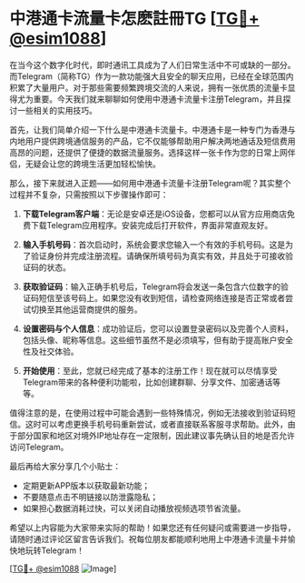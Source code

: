 # 中港通卡流量卡怎麽註冊TG [[TG💪+ @esim1088](https://t.me/s/esim1088)]

在当今这个数字化时代，即时通讯工具成为了人们日常生活中不可或缺的一部分。而Telegram（简称TG）作为一款功能强大且安全的聊天应用，已经在全球范围内积累了大量用户。对于那些需要频繁跨境交流的人来说，拥有一张优质的流量卡显得尤为重要。今天我们就来聊聊如何使用中港通卡流量卡注册Telegram，并且探讨一些相关的实用技巧。

首先，让我们简单介绍一下什么是中港通卡流量卡。中港通卡是一种专门为香港与内地用户提供跨境通信服务的产品，它不仅能够帮助用户解决两地通话及短信费用高昂的问题，还提供了便捷的数据流量服务。选择这样一张卡作为您的日常上网伴侣，无疑会让您的跨境生活更加轻松愉快。

那么，接下来就进入正题——如何用中港通卡流量卡注册Telegram呢？其实整个过程并不复杂，只需按照以下步骤操作即可：

1. **下载Telegram客户端**：无论是安卓还是iOS设备，您都可以从官方应用商店免费下载Telegram应用程序。安装完成后打开软件，界面非常直观友好。
   
2. **输入手机号码**：首次启动时，系统会要求您输入一个有效的手机号码。这是为了验证身份并完成注册流程。请确保所填号码为真实有效，并且处于可接收验证码的状态。

3. **获取验证码**：输入正确手机号后，Telegram将会发送一条包含六位数字的验证码短信至该号码上。如果您没有收到短信，请检查网络连接是否正常或者尝试切换至其他运营商提供的服务。

4. **设置密码与个人信息**：成功验证后，您可以设置登录密码以及完善个人资料，包括头像、昵称等信息。这些细节虽然不是必须填写，但有助于提高账户安全性及社交体验。

5. **开始使用**：至此，您就已经完成了基本的注册工作！现在就可以尽情享受Telegram带来的各种便利功能啦，比如创建群聊、分享文件、加密通话等等。

值得注意的是，在使用过程中可能会遇到一些特殊情况，例如无法接收到验证码短信。这时可以考虑更换手机号码重新尝试，或者直接联系客服寻求帮助。此外，由于部分国家和地区对境外IP地址存在一定限制，因此建议事先确认目的地是否允许访问Telegram。

最后再给大家分享几个小贴士：
- 定期更新APP版本以获取最新功能；
- 不要随意点击不明链接以防泄露隐私；
- 如果担心数据消耗过快，可以关闭自动播放视频选项节省流量。

希望以上内容能为大家带来实际的帮助！如果您还有任何疑问或需要进一步指导，请随时通过评论区留言告诉我们。祝每位朋友都能顺利地用上中港通卡流量卡并愉快地玩转Telegram！

[[TG💪+ @esim1088](https://t.me/s/esim1088) ![Image](https://i.postimg.cc/4NQfJmqS/Snipaste-2025-05-13-00-14-12.png)]